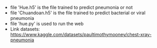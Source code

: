 - file 'Hue.h5' is the file trained to predict pneumonia or not
- file 'Chuandoan.h5' is the file trained to predict bacterial or viral pneumonia
- file 'hue.py' is used to run the web
- Link datasets: https://www.kaggle.com/datasets/paultimothymooney/chest-xray-pneumonia